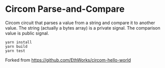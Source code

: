 # Circom Parse-and-Compare
Circom circuit that parses a value from a string and compare it to another value.
The string (actually a bytes array) is a private signal.
The comparison value is public signal.

```
yarn install
yarn build
yarn test
```

Forked from https://github.com/EthWorks/circom-hello-world